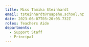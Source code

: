 ```yaml
---
title: Miss Tamika Steinhardt
email: tsteinhardt@ruapehu.school.nz
date: 2023-06-07T03:20:03.732Z
roles: Teachers Aide
departments:
  - Support Staff
  - Principal
---
```


